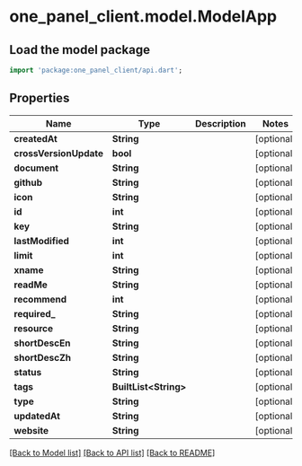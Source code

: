 # one_panel_client.model.ModelApp

## Load the model package
```dart
import 'package:one_panel_client/api.dart';
```

## Properties
Name | Type | Description | Notes
------------ | ------------- | ------------- | -------------
**createdAt** | **String** |  | [optional] 
**crossVersionUpdate** | **bool** |  | [optional] 
**document** | **String** |  | [optional] 
**github** | **String** |  | [optional] 
**icon** | **String** |  | [optional] 
**id** | **int** |  | [optional] 
**key** | **String** |  | [optional] 
**lastModified** | **int** |  | [optional] 
**limit** | **int** |  | [optional] 
**xname** | **String** |  | [optional] 
**readMe** | **String** |  | [optional] 
**recommend** | **int** |  | [optional] 
**required_** | **String** |  | [optional] 
**resource** | **String** |  | [optional] 
**shortDescEn** | **String** |  | [optional] 
**shortDescZh** | **String** |  | [optional] 
**status** | **String** |  | [optional] 
**tags** | **BuiltList&lt;String&gt;** |  | [optional] 
**type** | **String** |  | [optional] 
**updatedAt** | **String** |  | [optional] 
**website** | **String** |  | [optional] 

[[Back to Model list]](../README.md#documentation-for-models) [[Back to API list]](../README.md#documentation-for-api-endpoints) [[Back to README]](../README.md)


